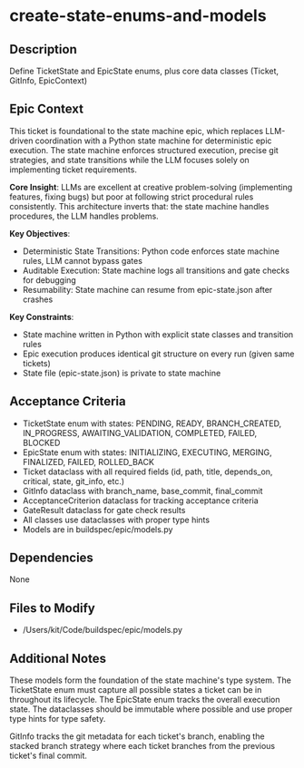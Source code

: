 # create-state-enums-and-models

## Description
Define TicketState and EpicState enums, plus core data classes (Ticket, GitInfo, EpicContext)

## Epic Context
This ticket is foundational to the state machine epic, which replaces LLM-driven coordination with a Python state machine for deterministic epic execution. The state machine enforces structured execution, precise git strategies, and state transitions while the LLM focuses solely on implementing ticket requirements.

**Core Insight**: LLMs are excellent at creative problem-solving (implementing features, fixing bugs) but poor at following strict procedural rules consistently. This architecture inverts that: the state machine handles procedures, the LLM handles problems.

**Key Objectives**:
- Deterministic State Transitions: Python code enforces state machine rules, LLM cannot bypass gates
- Auditable Execution: State machine logs all transitions and gate checks for debugging
- Resumability: State machine can resume from epic-state.json after crashes

**Key Constraints**:
- State machine written in Python with explicit state classes and transition rules
- Epic execution produces identical git structure on every run (given same tickets)
- State file (epic-state.json) is private to state machine

## Acceptance Criteria
- TicketState enum with states: PENDING, READY, BRANCH_CREATED, IN_PROGRESS, AWAITING_VALIDATION, COMPLETED, FAILED, BLOCKED
- EpicState enum with states: INITIALIZING, EXECUTING, MERGING, FINALIZED, FAILED, ROLLED_BACK
- Ticket dataclass with all required fields (id, path, title, depends_on, critical, state, git_info, etc.)
- GitInfo dataclass with branch_name, base_commit, final_commit
- AcceptanceCriterion dataclass for tracking acceptance criteria
- GateResult dataclass for gate check results
- All classes use dataclasses with proper type hints
- Models are in buildspec/epic/models.py

## Dependencies
None

## Files to Modify
- /Users/kit/Code/buildspec/epic/models.py

## Additional Notes
These models form the foundation of the state machine's type system. The TicketState enum must capture all possible states a ticket can be in throughout its lifecycle. The EpicState enum tracks the overall execution state. The dataclasses should be immutable where possible and use proper type hints for type safety.

GitInfo tracks the git metadata for each ticket's branch, enabling the stacked branch strategy where each ticket branches from the previous ticket's final commit.
